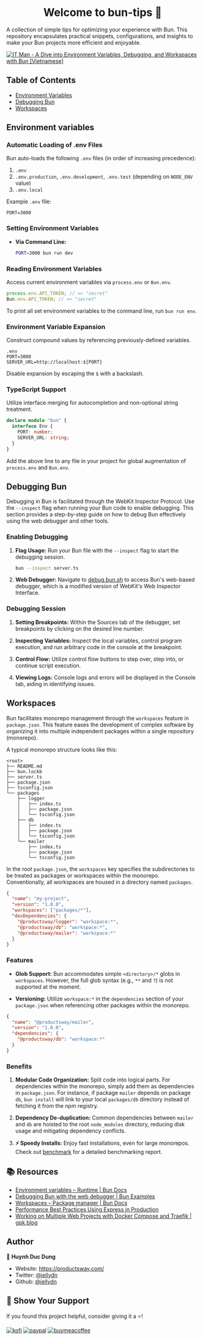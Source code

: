 <h1 align="center">Welcome to bun-tips 👋</h1>
<p>
  A collection of simple tips for optimizing your experience with Bun. This repository encapsulates practical snippets, configurations, and insights to make your Bun projects more efficient and enjoyable.
</p>

[![IT Man - A Dive into Environment Variables, Debugging, and Workspaces with Bun [Vietnamese]](https://i.ytimg.com/vi/BxmuOe1eFOo/hqdefault.jpg)](https://www.youtube.com/watch?v=BxmuOe1eFOo)

## Table of Contents

- [Environment Variables](#environment-variables)
- [Debugging Bun](#debugging-bun)
- [Workspaces](#workspaces)

## Environment variables

### Automatic Loading of .env Files

Bun auto-loads the following `.env` files (in order of increasing precedence):

1. `.env`
2. `.env.production`, `.env.development`, `.env.test` (depending on `NODE_ENV` value)
3. `.env.local`

Example `.env` file:

```plaintext
PORT=3000
```

### Setting Environment Variables

- **Via Command Line:**
  ```bash
  PORT=3000 bun run dev
  ```

### Reading Environment Variables

Access current environment variables via `process.env` or `Bun.env`.

```javascript
process.env.API_TOKEN; // => "secret"
Bun.env.API_TOKEN; // => "secret"
```

To print all set environment variables to the command line, run `bun run env`.

### Environment Variable Expansion

Construct compound values by referencing previously-defined variables.

```plaintext
.env
PORT=3000
SERVER_URL=http://localhost:${PORT}
```

Disable expansion by escaping the `$` with a backslash.

### TypeScript Support

Utilize interface merging for autocompletion and non-optional string treatment.

```typescript
declare module "bun" {
  interface Env {
    PORT: number;
    SERVER_URL: string;
  }
}
```

Add the above line to any file in your project for global augmentation of `process.env` and `Bun.env`.

## Debugging Bun

Debugging in Bun is facilitated through the WebKit Inspector Protocol. Use the `--inspect` flag when running your Bun code to enable debugging. This section provides a step-by-step guide on how to debug Bun effectively using the web debugger and other tools.

### Enabling Debugging

1. **Flag Usage:**
   Run your Bun file with the `--inspect` flag to start the debugging session.

   ```bash
   bun --inspect server.ts
   ```

2. **Web Debugger:**
   Navigate to [debug.bun.sh](https://debug.bun.sh) to access Bun's web-based debugger, which is a modified version of WebKit's Web Inspector Interface.

### Debugging Session

1. **Setting Breakpoints:**
   Within the Sources tab of the debugger, set breakpoints by clicking on the desired line number.

2. **Inspecting Variables:**
   Inspect the local variables, control program execution, and run arbitrary code in the console at the breakpoint.

3. **Control Flow:**
   Utilize control flow buttons to step over, step into, or continue script execution.

4. **Viewing Logs:**
   Console logs and errors will be displayed in the Console tab, aiding in identifying issues.

## Workspaces

Bun facilitates monorepo management through the `workspaces` feature in `package.json`. This feature eases the development of complex software by organizing it into multiple independent packages within a single repository (monorepo).

A typical monorepo structure looks like this:

```plaintext
<root>
├── README.md
├── bun.lockb
├── server.ts
├── package.json
├── tsconfig.json
└── packages
    ├── logger
    │   ├── index.ts
    │   ├── package.json
    │   └── tsconfig.json
    ├── db
    │   ├── index.ts
    │   ├── package.json
    │   └── tsconfig.json
    └── mailer
        ├── index.ts
        ├── package.json
        └── tsconfig.json
```

In the root `package.json`, the `workspaces` key specifies the subdirectories to be treated as packages or workspaces within the monorepo. Conventionally, all workspaces are housed in a directory named `packages`.

```json
{
  "name": "my-project",
  "version": "1.0.0",
  "workspaces": ["packages/*"],
  "devDependencies": {
    "@productsway/logger": "workspace:*",
    "@productsway/db": "workspace:*",
    "@productsway/mailer": "workspace:*"
  }
}
```

### Features

- **Glob Support:**
  Bun accommodates simple `<directory>/*` globs in `workspaces`. However, the full glob syntax (e.g., `**` and `?`) is not supported at the moment.

- **Versioning:**
  Utilize `workspace:*` in the `dependencies` section of your `package.json` when referencing other packages within the monorepo.

```json
{
  "name": "@productsway/mailer",
  "version": "1.0.0",
  "dependencies": {
    "@productsway/db": "workspace:*"
  }
}
```

### Benefits

1. **Modular Code Organization:**
   Split code into logical parts. For dependencies within the monorepo, simply add them as dependencies in `package.json`. For instance, if package `mailer` depends on package `db`, `bun install` will link to your local `packages/db` directory instead of fetching it from the npm registry.

2. **Dependency De-duplication:**
   Common dependencies between `mailer` and `db` are hoisted to the root `node_modules` directory, reducing disk usage and mitigating dependency conflicts.

3. **⚡️ Speedy Installs:**
   Enjoy fast installations, even for large monorepos. Check out [benchmark](https://github.com/oven-sh/bun/tree/main/bench/install) for a detailed benchmarking report.

## 📚 Resources

- [Environment variables – Runtime | Bun Docs](https://bun.sh/docs/runtime/env)
- [Debugging Bun with the web debugger | Bun Examples](https://bun.sh/guides/runtime/web-debugger)
- [Workspaces – Package manager | Bun Docs](https://bun.sh/docs/install/workspaces)
- [Performance Best Practices Using Express in Production](https://expressjs.com/en/advanced/best-practice-performance.html#set-node_env-to-production)
- [Working on Multiple Web Projects with Docker Compose and Traefik | gpk blog](https://georgek.github.io/blog/posts/multiple-web-projects-traefik/)

## Author

👤 **Huynh Duc Dung**

- Website: https://productsway.com/
- Twitter: [@jellydn](https://twitter.com/jellydn)
- Github: [@jellydn](https://github.com/jellydn)

## 🙏 Show Your Support

If you found this project helpful, consider giving it a ⭐️!

[![kofi](https://img.shields.io/badge/Ko--fi-F16061?style=for-the-badge&logo=ko-fi&logoColor=white)](https://ko-fi.com/dunghd)
[![paypal](https://img.shields.io/badge/PayPal-00457C?style=for-the-badge&logo=paypal&logoColor=white)](https://paypal.me/dunghd)
[![buymeacoffee](https://img.shields.io/badge/Buy_Me_A_Coffee-FFDD00?style=for-the-badge&logo=buy-me-a-coffee&logoColor=black)](https://www.buymeacoffee.com/dunghd)

